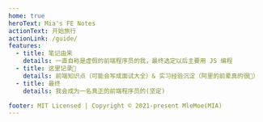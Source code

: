 ```yaml
---
home: true
heroText: Mia's FE Notes
actionText: 开始旅行
actionLink: /guide/
features:
  - title: 笔记由来
    details: 一直自称是虚假的前端程序员的我，最终选定以后主要用 JS 编程
  - title: 这里记录📝
    details: 前端知识点（可能会写成面试大全）& 实习经验沉淀（阿里的前辈真的很🐂）
  - title: 最终
    details: 我会成为一名真正的前端程序员的(坚定)

footer: MIT Licensed | Copyright © 2021-present MleMoe(MIA)
---
```

